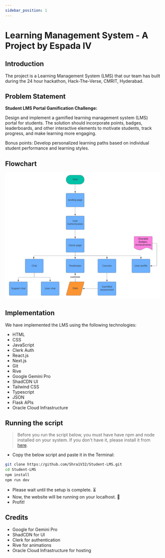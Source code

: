 ```yaml
---
sidebar_position: 1
---
```


# Learning Management System - A Project by Espada IV

## Introduction
The project is a Learning Management System (LMS) that our team has built during the 24 hour hackathon, Hack-The-Verse, CMRIT, Hyderabad.

## Problem Statement
**Student LMS Portal Gamification
Challenge:**

Design and implement a gamified learning management system (LMS) portal for students. The solution
should incorporate points, badges, leaderboards, and other interactive elements to motivate students, track
progress, and make learning more engaging.


Bonus points: Develop personalized learning paths based on individual student performance and learning styles.

## Flowchart
![Flowchart](/img/flowchart.png)

## Implementation
We have implemented the LMS using the following technologies:
- HTML
- CSS
- JavaScript
- Clerk Auth
- React.js
- Next.js
- Git
- Rive
- Google Gemini Pro
- ShadCDN UI
- Tailwind CSS
- Typescript
- JSON
- Flask APIs
- Oracle Cloud Infrastructure

## Running the script
> Before you run the script below, you must have have npm and node installed on your system. If you don't have it, please install it from [here](https://nodejs.org/en/download/).
* Copy the below script and paste it in the Terminal:
```bash
git clone https://github.com/Shra1V32/Student-LMS.git
cd Student-LMS
npm install
npm run dev
```
* Please wait until the setup is complete. ⏳
* Now, the website will be running on your localhost. 📲
* Profit!


## Credits
- Google for Gemini Pro
- ShadCDN for UI
- Clerk for authentication
- Rive for animations
- Oracle Cloud Infrastructure for hosting

